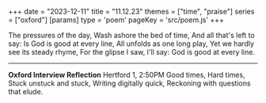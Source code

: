 +++
date = "2023-12-11"
title = "11.12.23"
themes = ["time", "praise"]
series = ["oxford"]
[params]
  type = 'poem'
  pageKey = 'src/poem.js'
+++

The pressures of the day,
Wash ashore the bed of time,
And all that's left to say:
Is God is good at every line,
All unfolds as one long play,
Yet we hardly see its steady rhyme,
For the glipse I saw, I'll say:
God is good at every line.

---

**Oxford Interview Reflection**
Hertford 1, 2:50PM
Good times,
Hard times,
Stuck unstuck and stuck,
Writing digitally quick,
Reckoning with questions that elude.
